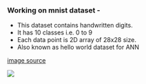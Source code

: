 ### Working on mnist dataset - 

* This dataset contains handwritten digits. 
* It has 10 classes i.e. 0 to 9
* Each data point is 2D array of 28x28 size.
* Also known as hello world dataset for ANN

[image source](https://en.wikipedia.org/wiki/MNIST_database#/media/File:MnistExamples.png)

![](https://upload.wikimedia.org/wikipedia/commons/2/27/MnistExamples.png)
